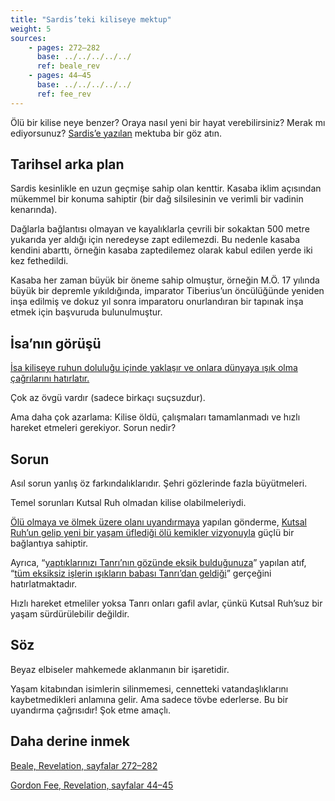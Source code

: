 ```yaml
---
title: "Sardis’teki kiliseye mektup"
weight: 5
sources: 
    - pages: 272–282
      base: ../../../../../
      ref: beale_rev
    - pages: 44–45
      base: ../../../../../
      ref: fee_rev
---
```


Ölü bir kilise neye benzer? Oraya nasıl yeni bir hayat verebilirsiniz? Merak mı ediyorsunuz? [Sardis’e yazılan](https://www.bibleserver.com/TR/Vahiy3%3A1-6) mektuba bir göz atın.

## Tarihsel arka plan

<a name="38d4"></a>
Sardis kesinlikle en uzun geçmişe sahip olan kenttir. Kasaba iklim açısından mükemmel bir konuma sahiptir (bir dağ silsilesinin ve verimli bir vadinin kenarında).

Dağlarla bağlantısı olmayan ve kayalıklarla çevrili bir sokaktan 500 metre yukarıda yer aldığı için neredeyse zapt edilemezdi. Bu nedenle kasaba kendini abarttı, örneğin kasaba zaptedilemez olarak kabul edilen yerde iki kez fethedildi.

Kasaba her zaman büyük bir öneme sahip olmuştur, örneğin M.Ö. 17 yılında büyük bir depremle yıkıldığında, imparator Tiberius’un öncülüğünde yeniden inşa edilmiş ve dokuz yıl sonra imparatoru onurlandıran bir tapınak inşa etmek için başvuruda bulunulmuştur.

## İsa’nın görüşü

<a name="4754"></a>
[İsa kiliseye ruhun doluluğu içinde yaklaşır ve onlara dünyaya ışık olma çağrılarını hatırlatır.](https://www.bibleserver.com/TR/Vahiy3%3A1)

Çok az övgü vardır (sadece birkaçı suçsuzdur).

Ama daha çok azarlama: Kilise öldü, çalışmaları tamamlanmadı ve hızlı hareket etmeleri gerekiyor. Sorun nedir?

## Sorun

<a name="6a43"></a>
Asıl sorun yanlış öz farkındalıklarıdır. Şehri gözlerinde fazla büyütmeleri.

Temel sorunları Kutsal Ruh olmadan kilise olabilmeleriydi.

[Ölü olmaya ve ölmek üzere olanı uyandırmaya](https://www.bibleserver.com/TR/Vahiy3%3A1-2) yapılan gönderme, [Kutsal Ruh’un gelip yeni bir yaşam üflediği ölü kemikler vizyonuyla](https://www.bibleserver.com/TR/Hezekiel37) güçlü bir bağlantıya sahiptir.

Ayrıca, “[yaptıklarınızı Tanrı’nın gözünde eksik bulduğunuza](https://www.bibleserver.com/TR/Vahiy3%3A2)” yapılan atıf, “[tüm eksiksiz işlerin ışıkların babası Tanrı’dan geldiği](https://www.bibleserver.com/TR/Yakup1%3A17)” gerçeğini hatırlatmaktadır.

Hızlı hareket etmeliler yoksa Tanrı onları gafil avlar, çünkü Kutsal Ruh’suz bir yaşam sürdürülebilir değildir.

## Söz

<a name="9a20"></a>
Beyaz elbiseler mahkemede aklanmanın bir işaretidir.

Yaşam kitabından isimlerin silinmemesi, cennetteki vatandaşlıklarını kaybetmedikleri anlamına gelir. Ama sadece tövbe ederlerse. Bu bir uyandırma çağrısıdır! Şok etme amaçlı.

## Daha derine inmek

[Beale, Revelation, sayfalar 272–282](../../../../../about/ressources/index.html#beale_rev)

[Gordon Fee, Revelation, sayfalar 44–45](../../../../../about/ressources/index.html#fee_rev)

